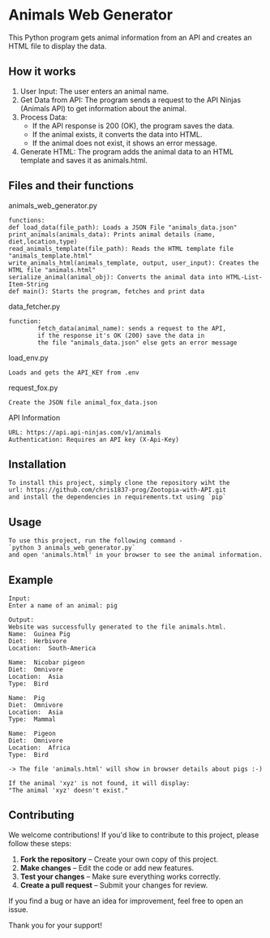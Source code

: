 # Animals Web Generator 

This Python program gets animal information from an API and creates an HTML file to display the data.

## How it works

1. User Input: The user enters an animal name.
2. Get Data from API: The program sends a request to the API Ninjas (Animals API) to get information about the animal.
3. Process Data:
   - If the API response is 200 (OK), the program saves the data.
   - If the animal exists, it converts the data into HTML.
   - If the animal does not exist, it shows an error message.
4. Generate HTML: The program adds the animal data to an HTML template and saves it as animals.html.

## Files and their functions

animals_web_generator.py

    functions:
    def load_data(file_path): Loads a JSON File "animals_data.json"
    print_animals(animals_data): Prints animal details (name, diet,location,type)
    read_animals_template(file_path): Reads the HTML template file "animals_template.html"
    write_animals_html(animals_template, output, user_input): Creates the HTML file "animals.html" 
    serialize_animal(animal_obj): Converts the animal data into HTML-List-Item-String
    def main(): Starts the program, fetches and print data

data_fetcher.py
    
    function:
            fetch_data(animal_name): sends a request to the API, 
            if the response it's OK (200) save the data in 
            the file "animals_data.json" else gets an error message

load_env.py

    Loads and gets the API_KEY from .env

request_fox.py
        
    Create the JSON file animal_fox_data.json

API Information

    URL: https://api.api-ninjas.com/v1/animals
    Authentication: Requires an API key (X-Api-Key)

    
## Installation 

    To install this project, simply clone the repository wiht the 
    url: https://github.com/chris1837-prog/Zootopia-with-API.git
    and install the dependencies in requirements.txt using `pip`

## Usage

    To use this project, run the following command - 
    `python 3 animals_web_generator.py`
    and open 'animals.html' in your browser to see the animal information.

## Example

    Input: 
    Enter a name of an animal: pig

    Output:
    Website was successfully generated to the file animals.html.
    Name:  Guinea Pig
    Diet:  Herbivore
    Location:  South-America
    
    Name:  Nicobar pigeon
    Diet:  Omnivore
    Location:  Asia
    Type:  Bird
    
    Name:  Pig
    Diet:  Omnivore
    Location:  Asia
    Type:  Mammal
    
    Name:  Pigeon
    Diet:  Omnivore
    Location:  Africa
    Type:  Bird

    -> The file 'animals.html' will show in browser details about pigs :-)

    If the animal 'xyz' is not found, it will display:
    "The animal 'xyz' doesn't exist."

## Contributing

We welcome contributions! If you'd like to contribute to this project, please follow these steps:

1. **Fork the repository** – Create your own copy of this project.
2. **Make changes** – Edit the code or add new features.
3. **Test your changes** – Make sure everything works correctly.
4. **Create a pull request** – Submit your changes for review.

If you find a bug or have an idea for improvement, feel free to open an issue. 

Thank you for your support!
